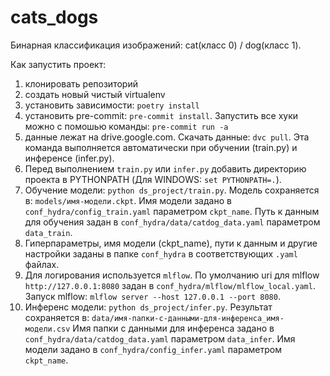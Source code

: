 # cats_dogs
Бинарная классификация изображений: cat(класс 0) / dog(класс 1).

Как запустить проект:
1. клонировать репозиторий
2. создать новый чистый virtualenv
3. установить зависимости: `poetry install`
4. установить pre-commit: `pre-commit install`. Запустить все хуки можно с помошью команды: `pre-commit run -a`
5. данные лежат на drive.google.com.
Скачать данные: `dvc pull`. Эта команда выполняется автоматически при обучении (train.py) и инференсе (infer.py).
6. Перед выполнением `train.py` или `infer.py` добавить директорию проекта в PYTHONPATH (Для WINDOWS: `set PYTHONPATH=.`).
7. Обучение модели: `python ds_project/train.py`.
Модель сохраняется в: `models/имя-модели.ckpt`. Имя модели
задано в `conf_hydra/config_train.yaml` параметром `ckpt_name`.
Путь к данным для обучения задан в `conf_hydra/data/catdog_data.yaml` параметром `data_train`.
8. Гиперпараметры, имя модели (ckpt_name), пути к данным и другие настройки заданы в папке `conf_hydra`
в соответствующих `.yaml` файлах.
9. Для логирования используется `mlflow`. По умолчанию uri для mlflow `http://127.0.0.1:8080`
задан в `conf_hydra/mlflow/mlflow_local.yaml`. Запуск mlflow: `mlflow server --host 127.0.0.1 --port 8080`.
10. Инференс модели: `python ds_project/infer.py`. Результат сохраняется в: `data/имя-папки-с-данными-для-инференса_имя-модели.csv`
Имя папки с данными для инференса задано в `conf_hydra/data/catdog_data.yaml` параметром `data_infer`. Имя модели
задано в `conf_hydra/config_infer.yaml` параметром `ckpt_name`.
